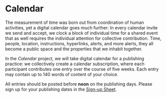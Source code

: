 # Calendar

The measurement of time was born out from coordination of human activities, yet a digital calendar goes much further: In every calendar invite we send and accept, we clock a block of individual time for a shared event that as well requires the individual attention for collective contribution. Time, people, location, instructions, hyperlinks, alerts, and more alerts, they all become a public space and the properties that we inhabit together.

In the *Calendar* project, we will take digital calendar for a publishing practice: we collectively create a calendar subscription, where each participant contributes one entry over the course of five weeks. Each entry may contain up to 140 words of content of your choice.

All entries should be posted before **noon** on the publishing days. Please sign up for your publishing dates in the [Sign-up Sheet](https://docs.google.com/spreadsheets/d/1iCA_0KLCPTQO-Jp9vNeIYfdupQqk-JfGQLTN-tkx9xE/edit?usp=sharing).